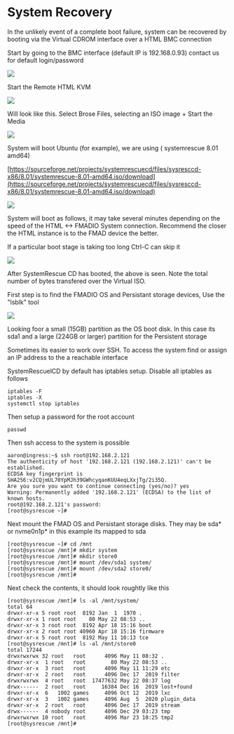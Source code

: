 # System Recovery

In the unlikely event of a complete boot failure, system can be recovered by booting via the Virtual CDROM interface over a HTML BMC connection

Start by going to the BMC interface (default IP is 192.168.0.93) contact us for default login/password

![](<../.gitbook/assets/image (5) (1).png>)

Start the Remote HTML KVM

![](<../.gitbook/assets/image (10).png>)

Will look like this. Select Brose Files, selecting an ISO image + Start the Media

![](<../.gitbook/assets/image (6).png>)

System will boot Ubuntu (for example), we are using ( systemrescue 8.01 amd64)

[https://sourceforge.net/projects/systemrescuecd/files/sysresccd-x86/8.01/systemrescue-8.01-amd64.iso/download](https://sourceforge.net/projects/systemrescuecd/files/sysresccd-x86/8.01/systemrescue-8.01-amd64.iso/download)

![](<../.gitbook/assets/image (7).png>)

System will boot as follows, it may take several minutes depending on the speed of the HTML <-> FMADIO System connection. Recommend the closer the HTML instance is to the FMAD device the better.

If a particular boot stage is taking too long Ctrl-C can skip it

![](<../.gitbook/assets/image (1).png>)

After SystemRescue CD has booted, the above is seen. Note the total number of bytes transfered over the Virtual ISO.

First step is to find the FMADIO OS and Persistant storage devices, Use the "lsblk" tool

![](<../.gitbook/assets/image (8).png>)

Looking foor a small (15GB) partition as the OS boot disk. In this case its sda1 and a large (224GB or larger) partition for the Persistent storage

Sometimes its easier to work over SSH. To access the system find or assign an IP address to the a reachable interface

SystemRescuelCD by default has iptables setup. Disable all iptables as follows

```
iptables -F
iptables -X
systemctl stop iptables
```

Then setup a password for the root account

```
passwd
```

Then ssh access to the system is possible

```
aaron@ingress:~$ ssh root@192.168.2.121
The authenticity of host '192.168.2.121 (192.168.2.121)' can't be established.
ECDSA key fingerprint is SHA256:v2CQjmUL70YpMJh39GWhcyqanKUU4eqLXxjTg/2i35Q.
Are you sure you want to continue connecting (yes/no)? yes
Warning: Permanently added '192.168.2.121' (ECDSA) to the list of known hosts.
root@192.168.2.121's password:
[root@sysrescue ~]#
```

Next mount the FMAD OS and Persistant storage disks. They may be sda\* or nvme0n1p\* in this example its mapped to sda

```
[root@sysrescue ~]# cd /mnt
[root@sysrescue /mnt]# mkdir system
[root@sysrescue /mnt]# mkdir store0
[root@sysrescue /mnt]# mount /dev/sda1 system/
[root@sysrescue /mnt]# mount /dev/sda2 store0/
[root@sysrescue /mnt]#
```

Next check the contents, it should look roughtly like this

```
[root@sysrescue /mnt]# ls -al /mnt/system/
total 64
drwxr-xr-x 5 root root  8192 Jan  1  1970 .
drwxr-xr-x 1 root root    80 May 22 08:53 ..
drwxr-xr-x 3 root root  8192 Apr 18 15:16 boot
drwxr-xr-x 2 root root 40960 Apr 18 15:16 firmware
drwxr-xr-x 5 root root  8192 May 11 10:13 tce
[root@sysrescue /mnt]# ls -al /mnt/store0
total 17244
drwxrwxrwx 32 root   root      4096 May 11 08:32 .
drwxr-xr-x  1 root   root        80 May 22 08:53 ..
drwxr-xr-x  3 root   root      4096 May 11 11:29 etc
drwxr-xr-x  2 root   root      4096 Dec 17  2019 filter
drwxrwxrwx  4 root   root  17477632 May 22 08:37 log
drwx------  2 root   root     16384 Dec 16  2019 lost+found
drwxr-xr-x  6   1002 games     4096 Oct 12  2019 lxc
drwxr-xr-x  3   1002 games     4096 Aug  5  2020 plugin_data
drwxr-xr-x  2 root   root      4096 Dec 17  2019 stream
drwx------  4 nobody root      4096 Dec 29 03:23 tmp
drwxrwxrwx 10 root   root      4096 Mar 23 10:25 tmp2
[root@sysrescue /mnt]#
```

